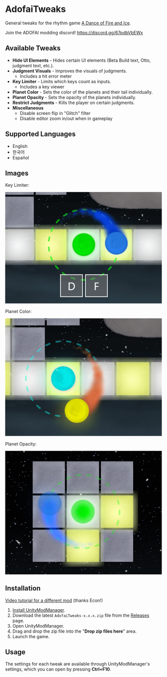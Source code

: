 ﻿# AdofaiTweaks

General tweaks for the rhythm game
[A Dance of Fire and Ice](https://store.steampowered.com/app/977950/A_Dance_of_Fire_and_Ice/).

Join the ADOFAI modding discord! https://discord.gg/67pdbVbEWx

## Available Tweaks

*   **Hide UI Elements** - Hides certain UI elements (Beta Build text, Otto,
   judgment text, etc.).
*   **Judgment Visuals** - Improves the visuals of judgments.
    *   Includes a hit error meter
*   **Key Limiter** - Limits which keys count as inputs.
    *   Includes a key viewer
*   **Planet Color** - Sets the color of the planets and their tail
    individually.
*   **Planet Opacity** - Sets the opacity of the planets individually.
*   **Restrict Judgments** - Kills the player on certain judgments.
*   **Miscellaneous**
    *   Disable screen flip in "Glitch" filter
    *   Disable editor zoom in/out when in gameplay

## Supported Languages

*   English
*   한국어
*   Español

## Images

Key Limiter:

![Key Limiter Image](./Images/keylimiter1.gif)

Planet Color:

![Planet Color Image](./Images/planetcolor1.gif)

Planet Opacity:

![Planet Opacity Image](./Images/planetopacity1.png)

## Installation

[Video tutorial for a different mod](https://youtu.be/v60FdewWjY8) (thanks
Econ!)

1.  [Install UnityModManager](https://www.nexusmods.com/site/mods/21).
1.  Download the latest `AdofaiTweaks-x.x.x.zip` file from the
    [Releases](https://github.com/PizzaLovers007/AdofaiTweaks/releases) page.
1.  Open UnityModManager.
1.  Drag and drop the zip file into the "**Drop zip files here**" area.
1.  Launch the game.

## Usage

The settings for each tweak are available through UnityModManager's settings,
which you can open by pressing **Ctrl+F10**.